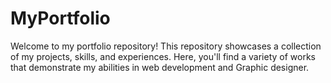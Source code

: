 # MyPortfolio
Welcome to my portfolio repository! This repository showcases a collection of my projects, skills, and experiences. Here, you'll find a variety of works that demonstrate my abilities in web development and Graphic designer. 
